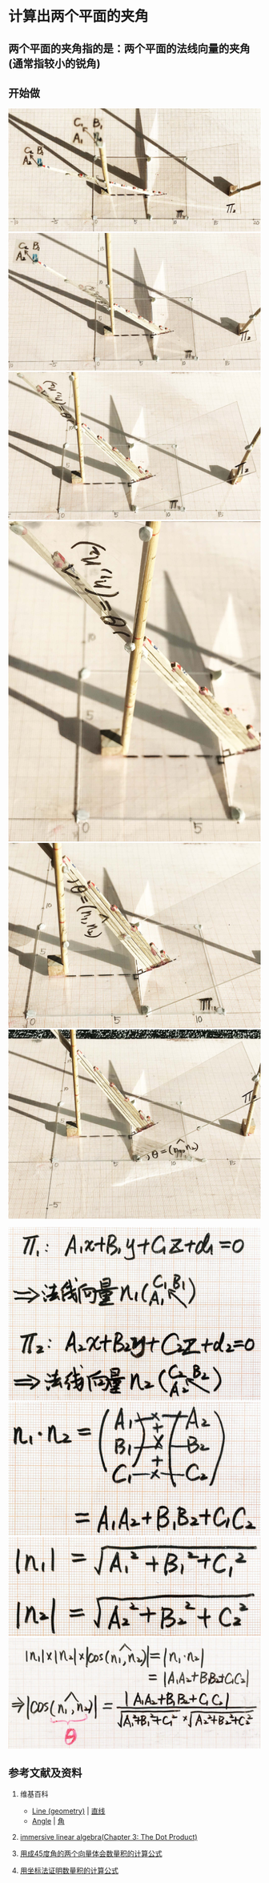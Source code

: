 # 计算出两个平面的夹角

## 两个平面的夹角指的是：两个平面的法线向量的夹角(通常指较小的锐角)

## 开始做

![](/images/线性代数/用向量表达空间解析几何中的线和面等/计算出两个平面的夹角/1a1.jpg)
![](/images/线性代数/用向量表达空间解析几何中的线和面等/计算出两个平面的夹角/1a2.jpg)
![](/images/线性代数/用向量表达空间解析几何中的线和面等/计算出两个平面的夹角/1a3.jpg)
![](/images/线性代数/用向量表达空间解析几何中的线和面等/计算出两个平面的夹角/1a4.jpg)
![](/images/线性代数/用向量表达空间解析几何中的线和面等/计算出两个平面的夹角/1a5.jpg)
![](/images/线性代数/用向量表达空间解析几何中的线和面等/计算出两个平面的夹角/1a6.jpg)

![](/images/线性代数/用向量表达空间解析几何中的线和面等/计算出两个平面的夹角/2a1.jpg)
![](/images/线性代数/用向量表达空间解析几何中的线和面等/计算出两个平面的夹角/2a2.jpg)
![](/images/线性代数/用向量表达空间解析几何中的线和面等/计算出两个平面的夹角/2a3.jpg)
![](/images/线性代数/用向量表达空间解析几何中的线和面等/计算出两个平面的夹角/2a4.jpg)

## 参考文献及资料

1. 维基百科
	- [Line (geometry)](https://en.wikipedia.org/wiki/Line_(geometry)) | [直线](https://zh.wikipedia.org/wiki/%E7%9B%B4%E7%BA%BF) 
	- [Angle](https://en.wikipedia.org/wiki/Angle) | [角](https://zh.wikipedia.org/wiki/%E8%A7%92) 

2. [immersive linear algebra(Chapter 3: The Dot Product)](http://immersivemath.com/ila/ch03_dotproduct/ch03.html)
3. [用成45度角的两个向量体会数量积的计算公式](https://gitee.com/quanbinn/Learn-Mathematical-Olympiad-The-Interactive-Way/blob/master/chapters/%E7%BA%BF%E6%80%A7%E4%BB%A3%E6%95%B0/%E5%90%91%E9%87%8F/%E7%94%A8%E6%88%9045%E5%BA%A6%E8%A7%92%E7%9A%84%E4%B8%A4%E4%B8%AA%E5%90%91%E9%87%8F%E4%BD%93%E4%BC%9A%E6%95%B0%E9%87%8F%E7%A7%AF%E7%9A%84%E8%AE%A1%E7%AE%97%E5%85%AC%E5%BC%8F.md#%E7%94%A8%E6%88%9045%E5%BA%A6%E8%A7%92%E7%9A%84%E4%B8%A4%E4%B8%AA%E5%90%91%E9%87%8F%E4%BD%93%E4%BC%9A%E6%95%B0%E9%87%8F%E7%A7%AF%E7%9A%84%E8%AE%A1%E7%AE%97%E5%85%AC%E5%BC%8F)
4. [用坐标法证明数量积的计算公式](https://gitee.com/quanbinn/Learn-Mathematical-Olympiad-The-Interactive-Way/blob/master/chapters/%E7%BA%BF%E6%80%A7%E4%BB%A3%E6%95%B0/%E5%90%91%E9%87%8F/%E7%94%A8%E5%9D%90%E6%A0%87%E6%B3%95%E8%AF%81%E6%98%8E%E6%95%B0%E9%87%8F%E7%A7%AF%E7%9A%84%E8%AE%A1%E7%AE%97%E5%85%AC%E5%BC%8F.md)